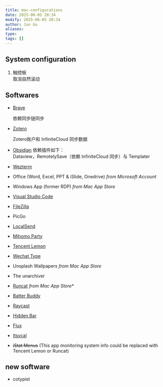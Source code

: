 ```yaml
---
title: mac-configurations
date: 2025-06-05 20:34
modify: 2025-06-05 20:34
author: Jun Gu
aliases: 
type:
tags: []
---
```


## System configuration

1. 触控板\
  取消自然滚动


## Softwares

* [Brave](https://brave.com/)

  依赖同步链同步
* [Zotero](https://www.zotero.org/)
  
   Zotero账户和 InfiniteCloud 同步数据
* [Obsidian](https://obsidian.md/)
  依赖插件如下：\
  Dataview，RemotelySave（依赖 InfiniteCloud 同步）与 Templater
* [Wezterm](https://wezterm.org/install/macos.html#installing-on-macos)
* Office (Word, Excel, PPT & iSlide, Onedrive) *from Microsoft Account*
* Windows App (former RDP) *from Mac App Store*
* [Visual Studio Code](https://code.visualstudio.com/)
* [FileZilla](https://filezilla-project.org/index.php)
* PicGo
* [LocalSend](https://localsend.org/)
* [Mihomo Party](https://github.com/mihomo-party-org/mihomo-party)
* [Tencent Lemon](https://lemon.qq.com/)
* [Wechat Type](https://z.weixin.qq.com/)
* Unsplash Wallpapers *from Mac App Store*
* The unarchiver 
* [Runcat](https://kyome.io/runcat/index.html) *from Mac App Store**
* [Batter Buddy](https://batterybuddy.app/)
* [Raycast](https://www.raycast.com/)
* [Hidden Bar](https://github.com/dwarvesf/hidden)
* [Flux](https://justgetflux.com/) 
* [Itsycal](https://www.mowglii.com/itsycal/)
* ~~iStat Menus~~ (This app monitoring system info could be replaced with Tencent Lemon or Runcat)

## new software 
- cotypist 

